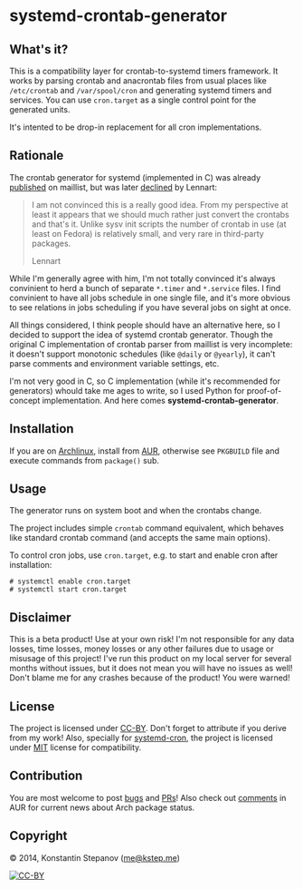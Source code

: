 systemd-crontab-generator
=========================

## What's it?

This is a compatibility layer for crontab-to-systemd timers framework. It works by parsing
crontab and anacrontab files from usual places like `/etc/crontab` and `/var/spool/cron`
and generating systemd timers and services. You can use `cron.target` as a single control
point for the generated units.

It's intented to be drop-in replacement for all cron implementations.

## Rationale

The crontab generator for systemd (implemented in C) was already [published][] on maillist,
but was later [declined][] by Lennart:

> I am not convinced this is a really good idea. From my perspective at
least it appears that we should much rather just convert the crontabs
and that's it. Unlike sysv init scripts the number of crontab in use (at
least on Fedora) is relatively small, and very rare in third-party
packages.
>
> Lennart

While I'm generally agree with him, I'm not totally convinced it's always convinient to herd a bunch of
separate `*.timer` and `*.service` files. I find convinient to have all jobs schedule in one single file,
and it's more obvious to see relations in jobs scheduling if you have several jobs on sight at once.

All things considered, I think people should have an alternative here, so I decided to support
the idea of systemd crontab generator. Though the original C implementation of crontab parser
from maillist is very incomplete: it doesn't support monotonic schedules (like `@daily` or `@yearly`),
it can't parse comments and environment variable settings, etc.

I'm not very good in C, so C implementation (while it's recommended for generators) whould take
me ages to write, so I used Python for proof-of-concept implementation. And here comes
**systemd-crontab-generator**.

[published]: http://lists.freedesktop.org/archives/systemd-devel/2013-August/012591.html
[declined]: http://lists.freedesktop.org/archives/systemd-devel/2013-September/013120.html

## Installation

If you are on [Archlinux][arch], install from [AUR][aur], otherwise see `PKGBUILD` file and
execute commands from `package()` sub.

[arch]: https://www.archlinux.org/
[aur]: https://aur.archlinux.org/packages/systemd-crontab-generator/

## Usage

The generator runs on system boot and when the crontabs change.

The project includes simple `crontab` command equivalent, which behaves like standard crontab command
(and accepts the same main options).

To control cron jobs, use `cron.target`, e.g. to start and enable cron after installation:

    # systemctl enable cron.target
    # systemctl start cron.target

## Disclaimer

This is a beta product! Use at your own risk! I'm not responsible for any data losses,
time losses, money losses or any other failures due to usage or misusage of this project!
I've run this product on my local server for several months without issues, but it does not
mean you will have no issues as well! Don't blame me for any crashes because of the product!
You were warned!

## License

The project is licensed under [CC-BY](http://creativecommons.org/licenses/by/4.0/).
Don't forget to attribute if you derive from my work!
Also, specially for [systemd-cron](https://github.com/systemd-cron), the project is licensed
under [MIT](http://opensource.org/licenses/MIT) license for compatibility.

## Contribution

You are most welcome to post [bugs][issues] and [PRs][pulls]!
Also check out [comments][] in AUR for current news about Arch package status.

[issues]: https://github.com/kstep/systemd-crontab-generator/issues
[pulls]: https://github.com/kstep/systemd-crontab-generator/pulls
[comments]: https://aur.archlinux.org/packages/systemd-crontab-generator/?comments=all

## Copyright

© 2014, Konstantin Stepanov (<me@kstep.me>)

[![CC-BY](https://i.creativecommons.org/l/by/4.0/80x15.png "CC-BY")](http://creativecommons.org/licenses/by/4.0/)
